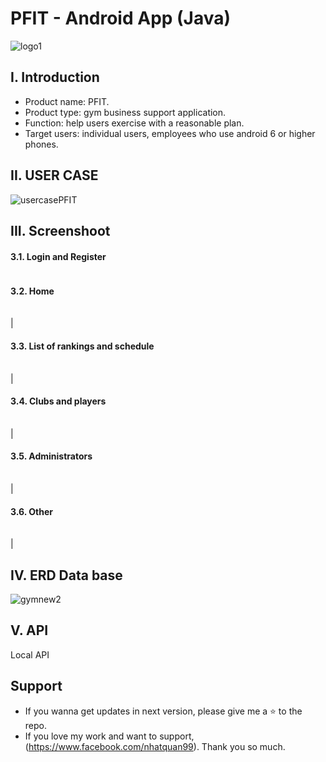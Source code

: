# PFIT - Android App (Java)
![logo1](https://user-images.githubusercontent.com/64344509/216813640-14bcd390-a5c8-4732-b461-e61373e5f838.png)

## I. Introduction
- Product name: PFIT.
- Product type: gym business support application.
- Function: help users exercise with a reasonable plan.
- Target users: individual users, employees who use android 6 or higher phones.

## II. USER CASE
![usercasePFIT](https://user-images.githubusercontent.com/64344509/216813678-ad066722-cf32-462a-b06e-a996eb642d82.png)

## III. Screenshoot
#### 3.1. Login and Register
|  |  |  |
| :---:  | :---:  | :---:  |


#### 3.2. Home
|  |  |  |
| :---:  | :---:  | :---:  |
|

#### 3.3. List of rankings and schedule
|  |  |  |
| :---:  | :---:  | :---:  |
|

#### 3.4. Clubs and players
|  |  |  |
| :---:  | :---:  | :---:  |
|

#### 3.5. Administrators
|  |  |  |
| :---:  | :---:  | :---:  |
|

#### 3.6. Other
|  |  |  |
| :---:  | :---:  | :---:  |
|

## IV. ERD Data base
![gymnew2](https://user-images.githubusercontent.com/64344509/216813727-78743751-1076-4846-9955-e0ba7d7b9718.png)

## V. API
Local API

## Support
- If you wanna get updates in next version, please give me a ⭐ to the repo.
- If you love my work and want to support, (https://www.facebook.com/nhatquan99). Thank you so much.

